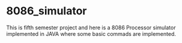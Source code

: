 # 8086_simulator
This is fifth semester project and here is a 8086 Processor simulator implemented in JAVA where some basic commads are implemented.
